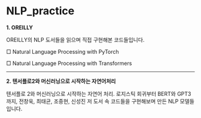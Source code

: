 # NLP_practice

**1. OREILLY**

OREILLY의 NLP 도서들을 읽으며 직접 구현해본 코드들입니다.

□ Natural Language Processing with PyTorch

□ Natural Language Processing with Transformers


---

**2. 텐서플로2와 머신러닝으로 시작하는 자연어처리**

텐서플로 2와 머신러닝으로 시작하는 자연어 처리. 로지스틱 회귀부터 BERT와 GPT3까지, 전창욱, 최태균, 조중현, 신성진 저
도서 속 코드들을 구현해보며 만든 NLP 모델들입니다.
